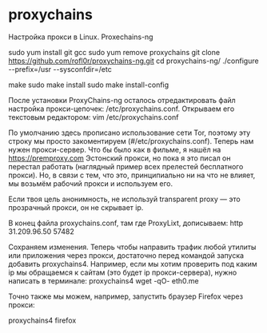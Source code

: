 # proxychains
Настройка прокси в Linux. Proxechains-ng


sudo yum install git gcc
sudo yum remove proxychains
git clone https://github.com/rofl0r/proxychains-ng.git
cd proxychains-ng/
./configure --prefix=/usr --sysconfdir=/etc

make
sudo make install
sudo make install-config

После установки ProxyChains-ng осталось отредактировать файл настройка прокси-цепочек: /etc/proxychains.conf. Открываем его текстовым редактором:
vim /etc/proxychains.conf

По умолчанию здесь прописано использование сети Tor, поэтому эту строку мы просто закоментируем (#/etc/proxychains.conf). Теперь нам нужен прокси-сервер. Что бы было как в фильме, я нашёл на https://premproxy.com Эстонский прокси, но пока я это писал он перестал работать (наглядный пример всех прелестей бесплатного прокси). Но, в связи с тем, что это, принципиально ни на что не влияет, мы возьмём рабочий прокси и используем его.

Если твоя цель анонимность, не используй transparent proxy — это прозрачный прокси, он не скрывает ip.

В конец файла proxychains.conf, там где ProxyLixt, дописываем:
http    31.209.96.50    57482

Сохраняем изменения. Теперь чтобы направить трафик любой утилиты или приложения через прокси, достаточно перед командой запуска добавить proxychains4. Например, если мы хотим проверить под каким ip мы обращаемся к сайтам (это будет ip прокси-сервера), нужно написать в терминале:
proxychains4 wget -qO- eth0.me

Точно также мы можем, например, запустить браузер Firefox через прокси:

proxychains4 firefox





